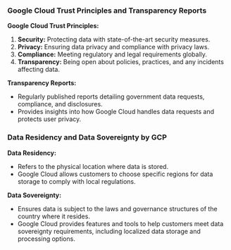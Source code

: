 ### Google Cloud Trust Principles and Transparency Reports

**Google Cloud Trust Principles:**
1. **Security:** Protecting data with state-of-the-art security measures.
2. **Privacy:** Ensuring data privacy and compliance with privacy laws.
3. **Compliance:** Meeting regulatory and legal requirements globally.
4. **Transparency:** Being open about policies, practices, and any incidents affecting data.

**Transparency Reports:**
- Regularly published reports detailing government data requests, compliance, and disclosures.
- Provides insights into how Google Cloud handles data requests and protects user privacy.

### Data Residency and Data Sovereignty by GCP

**Data Residency:**
- Refers to the physical location where data is stored.
- Google Cloud allows customers to choose specific regions for data storage to comply with local regulations.

**Data Sovereignty:**
- Ensures data is subject to the laws and governance structures of the country where it resides.
- Google Cloud provides features and tools to help customers meet data sovereignty requirements, including localized data storage and processing options.
